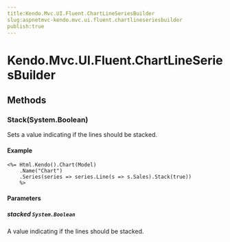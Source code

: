```yaml
---
title:Kendo.Mvc.UI.Fluent.ChartLineSeriesBuilder
slug:aspnetmvc-kendo.mvc.ui.fluent.chartlineseriesbuilder
publish:true
---
```


# Kendo.Mvc.UI.Fluent.ChartLineSeriesBuilder

## Methods

### Stack(System.Boolean)
Sets a value indicating if the lines should be stacked.

#### Example
    <%= Html.Kendo().Chart(Model)
        .Name("Chart")
        .Series(series => series.Line(s => s.Sales).Stack(true))
        %>

#### Parameters

##### stacked `System.Boolean`
A value indicating if the lines should be stacked.